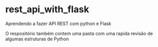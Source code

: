 # rest_api_with_flask
<p>Aprendendo a fazer API REST com python e Flask</p>
<p>O respositório também contem uma pasta com uma rapida revisão de algumas estruturas de Python</p>
